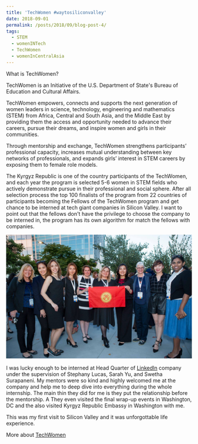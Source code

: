 ```yaml
---
title: 'TechWomen #waytosiliconvalley'
date: 2018-09-01
permalink: /posts/2018/09/blog-post-4/
tags:
  - STEM
  - womenINTech
  - TechWomen
  - womenInCentralAsia
---
```


What is TechWomen?

TechWomen is an Initiative of the U.S. Department of State's Bureau of Education and Cultural Affairs.

TechWomen empowers, connects and supports the next generation of women leaders in science, technology, engineering and mathematics (STEM) from Africa, Central and South Asia, and the Middle East by providing them the access and opportunity needed to advance their careers, pursue their dreams, and inspire women and girls in their communities.

Through mentorship and exchange, TechWomen strengthens participants’ professional capacity, increases mutual understanding between key networks of professionals, and expands girls’ interest in STEM careers by exposing them to female role models.

The Kyrgyz Republic is one of the country participants of the TechWomen, and each year the program is selected 5-6 women in STEM fields who actively demonstrate pursue in their professional and social sphere. After all selection process the top 100 finalists of the program from 22 countries of participants becoming the Fellows of the TechWomen program and get chance to be interned at tech giant companies in Silicon Valley. I want to point out that the fellows don't have the privilege to choose the company to be interned in, the program has its own algorithm for match the fellows with companies.

<img src="TechWomen1.jpg">

I was lucky enough to be interned at Head Quarter of [LinkedIn](https://www.linkedin.com/feed/) company under the supervision of Stephany Lucas, Sarah Yu, and Swetha Surapaneni. My mentors were so kind and highly welcomed me at the company and help me to deep dive into everything during the whole internship. The main thin they did for me is they put the relationship before the mentorship. A They even visited the final wrap-up events in Washington, DC and the also visited Kyrgyz Republic Embassy in Washington with me.

This was my first visit to Silicon Valley and it was unforgottable life experience.



More about [TechWomen](https://www.techwomen.org/)
